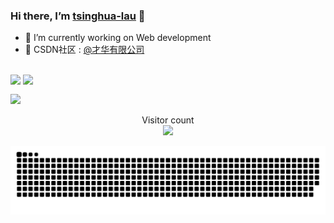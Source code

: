 ### Hi there, I’m [tsinghua-lau](https://tsinghua-lau.github.io/) 👋 

- 🔭 I’m currently working on Web development
- 📁 CSDN社区 : [@才华有限公司](https://blog.csdn.net/gentleman_hua?type=blog)

<br/>

<div style='float:left'>
     <img align="" height="137px" src="https://github-readme-stats.vercel.app/api?username=tsinghua-lau&hide_title=true&hide_border=true&show_icons=true&include_all_commits=true&line_height=21&bg_color=0,EC6C6C,FFD479,FFFC79,73FA79&theme=graywhite" />
     <img align="" height="137px" src="https://github-readme-stats.vercel.app/api/top-langs/?username=tsinghua-lau&hide_title=true&hide_border=true&layout=compact&bg_color=0,73FA79,73FDFF,D783FF&theme=graywhite&locale=cn&card_width=240" />
</div >


<br/>

![](https://activity-graph.herokuapp.com/graph?username=tsinghua-lau&theme=vue)
<p align="center"> 
  Visitor count<br>
  <img src="https://profile-counter.glitch.me/tsinghua-lau/count.svg" />
</p>


<picture>
  <source media="(prefers-color-scheme: dark)" srcset="https://raw.githubusercontent.com/tsinghua-lau/tsinghua-lau/output/github-contribution-grid-snake-dark.svg">
  <source media="(prefers-color-scheme: light)" srcset="https://raw.githubusercontent.com/tsinghua-lau/tsinghua-lau/output/github-contribution-grid-snake.svg">
  <img alt="github contribution grid snake animation" src="https://raw.githubusercontent.com/tsinghua-lau/tsinghua-lau/output/github-contribution-grid-snake.svg">
</picture>

